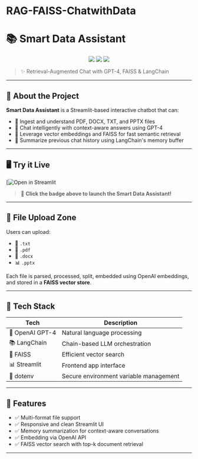 # RAG-FAISS-ChatwithData

# 📚 Smart Data Assistant

<div align="center">
  <img src="https://img.shields.io/badge/Powered%20By-GPT--4-green?style=flat-square&logo=openai" />
  <img src="https://img.shields.io/badge/Built%20With-Streamlit-orange?style=flat-square&logo=streamlit" />
  <img src="https://img.shields.io/badge/Tech%20Stack-LangChain%20%7C%20FAISS%20%7C%20OpenAI-blueviolet?style=flat-square" />
</div>

> ✨ Retrieval-Augmented Chat with GPT-4, FAISS & LangChain

---

## 🚀 About the Project

**Smart Data Assistant** is a Streamlit-based interactive chatbot that can:
- 📄 Ingest and understand PDF, DOCX, TXT, and PPTX files
- 💬 Chat intelligently with context-aware answers using GPT-4
- 🧠 Leverage vector embeddings and FAISS for fast semantic retrieval
- 🔄 Summarize previous chat history using LangChain's memory buffer

---

## 🖥️ Try it Live

[![Open in Streamlit](https://ragpoweredchatwithdata.streamlit.app/)

> 🚀 **Click the badge above to launch the Smart Data Assistant!**

---

## 📂 File Upload Zone

Users can upload:
- 📝 `.txt`
- 📄 `.pdf`
- 🧾 `.docx`
- 📊 `.pptx`

Each file is parsed, processed, split, embedded using OpenAI embeddings, and stored in a **FAISS vector store**.

---

## 🧠 Tech Stack

| Tech | Description |
|------|-------------|
| 🧠 OpenAI GPT-4 | Natural language processing |
| 📚 LangChain | Chain-based LLM orchestration |
| 📁 FAISS | Efficient vector search |
| 📊 Streamlit | Frontend app interface |
| 🔐 dotenv | Secure environment variable management |

---

## 🧪 Features

- ✅ Multi-format file support
- ✅ Responsive and clean Streamlit UI
- ✅ Memory summarization for context-aware conversations
- ✅ Embedding via OpenAI API
- ✅ FAISS vector search with top-k document retrieval

---

